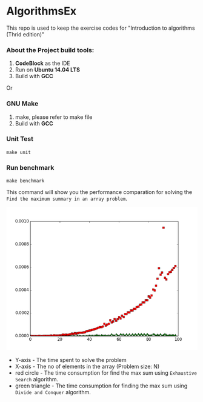 # AlgorithmsEx

This repo is used to keep the exercise codes for "Introduction to algorithms (Thrid edition)"

### About the Project build tools:
1. __CodeBlock__ as the IDE
2. Run on __Ubuntu 14.04 LTS__
3. Build with __GCC__

Or

### GNU Make
1. make, please refer to make file
2. Build with __GCC__

### Unit Test
    
    make unit
    
### Run benchmark

    make benchmark
    
This command will show you the performance comparation for solving the `Find the maximum summary in an array problem`.

![benchmark](results/bm_find_max.png)

* Y-axis - The time spent to solve the problem
* X-axis - The no of elements in the array (Problem size: N)
* red circle - The time consumption for find the max sum using `Exhaustive Search` algorithm.
* green triangle - The time consumption for finding the max sum using `Divide and Conquer` algorithm.
